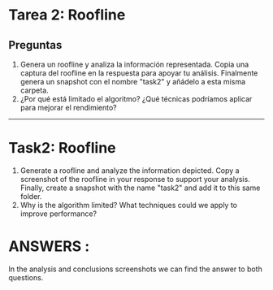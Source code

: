 # Tarea 2: Roofline
## Preguntas
1. Genera un roofline y analiza la información representada. Copia una captura del roofline en la respuesta
para apoyar tu análisis. Finalmente genera un snapshot con el nombre "task2" y añádelo a esta misma carpeta.
2. ¿Por qué está limitado el algoritmo? ¿Qué técnicas podríamos aplicar para mejorar el rendimiento?

----

# Task2: Roofline
1. Generate a roofline and analyze the information depicted. Copy a screenshot of the roofline in your response to support your analysis. Finally, create a snapshot with the name "task2" and add it to this same folder.
2. Why is the algorithm limited? What techniques could we apply to improve performance?


# ANSWERS :

In the analysis and conclusions screenshots we can find the answer to both questions.
